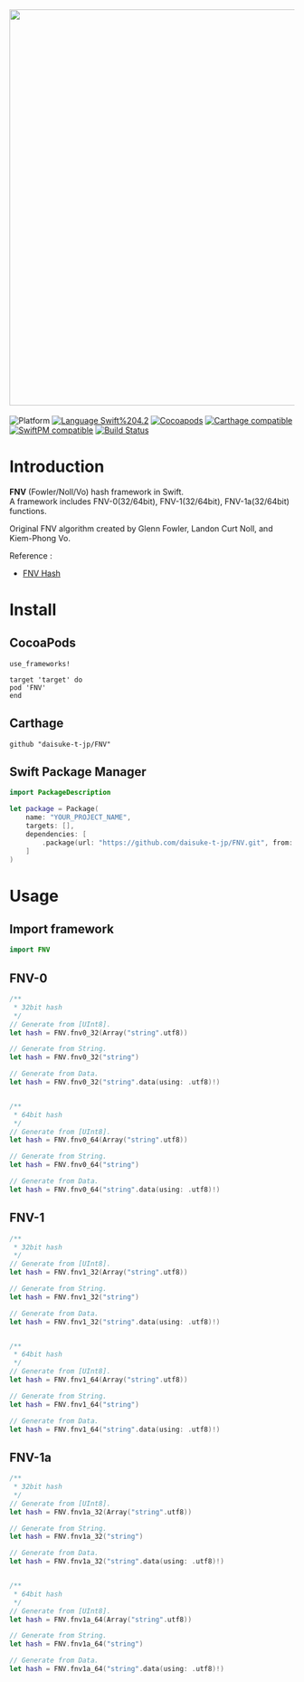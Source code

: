 <img src="https://github.com/daisuke-t-jp/FNV/blob/master/doc/header.png" width="700"></br>
------
![Platform](https://img.shields.io/badge/Platform-iOS%2010.0+%20%7C%20macOS%2010.12+%20%7C%20tvOS%2012.0+-blue.svg)
[![Language Swift%204.2](https://img.shields.io/badge/Language-Swift%204.2-orange.svg)](https://developer.apple.com/swift)
[![Cocoapods](https://img.shields.io/cocoapods/v/FNV.svg)](https://cocoapods.org/pods/FNV)
[![Carthage compatible](https://img.shields.io/badge/Carthage-compatible-green.svg)](https://github.com/Carthage/Carthage)
[![SwiftPM compatible](https://img.shields.io/badge/SwiftPM-compatible-green.svg)](https://github.com/apple/swift-package-manager)
[![Build Status](https://travis-ci.org/daisuke-t-jp/FNV.svg?branch=master)](https://travis-ci.org/daisuke-t-jp/FNV)


# Introduction

**FNV** (Fowler/Noll/Vo) hash framework in Swift.  
A framework includes FNV-0(32/64bit), FNV-1(32/64bit), FNV-1a(32/64bit) functions.  
  
Original FNV algorithm created by Glenn Fowler, Landon Curt Noll, and Kiem-Phong Vo.  
  
Reference :
- [FNV Hash](http://www.isthe.com/chongo/tech/comp/fnv/index.html)


# Install
## CocoaPods
```
use_frameworks!

target 'target' do
pod 'FNV'
end
```

## Carthage
`github "daisuke-t-jp/FNV"`

## Swift Package Manager
```swift
import PackageDescription

let package = Package(
    name: "YOUR_PROJECT_NAME",
    targets: [],
    dependencies: [
        .package(url: "https://github.com/daisuke-t-jp/FNV.git", from: "1.0.0")
    ]
)
```


# Usage
## Import framework
``` swift
import FNV
```

## FNV-0
``` swift
/**
 * 32bit hash
 */
// Generate from [UInt8].
let hash = FNV.fnv0_32(Array("string".utf8))

// Generate from String.
let hash = FNV.fnv0_32("string")

// Generate from Data.
let hash = FNV.fnv0_32("string".data(using: .utf8)!)


/**
 * 64bit hash
 */
// Generate from [UInt8].
let hash = FNV.fnv0_64(Array("string".utf8))

// Generate from String.
let hash = FNV.fnv0_64("string")

// Generate from Data.
let hash = FNV.fnv0_64("string".data(using: .utf8)!)
```

## FNV-1
``` swift
/**
 * 32bit hash
 */
// Generate from [UInt8].
let hash = FNV.fnv1_32(Array("string".utf8))

// Generate from String.
let hash = FNV.fnv1_32("string")

// Generate from Data.
let hash = FNV.fnv1_32("string".data(using: .utf8)!)


/**
 * 64bit hash
 */
// Generate from [UInt8].
let hash = FNV.fnv1_64(Array("string".utf8))

// Generate from String.
let hash = FNV.fnv1_64("string")

// Generate from Data.
let hash = FNV.fnv1_64("string".data(using: .utf8)!)
```

## FNV-1a
``` swift
/**
 * 32bit hash
 */
// Generate from [UInt8].
let hash = FNV.fnv1a_32(Array("string".utf8))

// Generate from String.
let hash = FNV.fnv1a_32("string")

// Generate from Data.
let hash = FNV.fnv1a_32("string".data(using: .utf8)!)


/**
 * 64bit hash
 */
// Generate from [UInt8].
let hash = FNV.fnv1a_64(Array("string".utf8))

// Generate from String.
let hash = FNV.fnv1a_64("string")

// Generate from Data.
let hash = FNV.fnv1a_64("string".data(using: .utf8)!)
```

